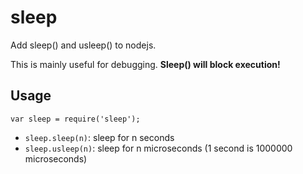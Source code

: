 
sleep
=====

Add sleep() and usleep() to nodejs.

This is mainly useful for debugging. **Sleep() will block execution!**

Usage
-----

`var sleep = require('sleep');`

* `sleep.sleep(n)`: sleep for n seconds
* `sleep.usleep(n)`: sleep for n microseconds (1 second is 1000000 microseconds)

